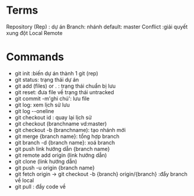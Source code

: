 # Terms

Repository (Rep) : dự án
Branch: nhánh default: master
Conflict :giải quyết xung đột
Local
Remote

# Commands

- git init :biến dự án thành 1 git (rep)
- git status: trạng thái dự án
- git add (files) or . : trạng thái chuẩn bị lưu
- git reset: đưa file về trạng thái untracked
- git commit -m'ghi chú': lưu file
- git log: xem lịch sử lưu
- git log --oneline
- git checkout id : quay lại lịch sử
- git checkout (branchname vd:master)
- git checkout -b (branchname): tạo nhánh mới
- git merge {branch name}: tổng hợp branch
- git branch -d {branch name}: xoá branch
- git push link hướng dẫn {branch name}
- git remote add origin (link hướng dẫn)
- git clone (link hướng dẫn)
- git push -u origin {branch name} 
- git fetch origin -> git checkout -b {branch} origin/{branch} :đẩy branch về local
- git pull : đẩy code về


